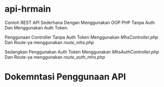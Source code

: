 # api-hrmain

Contoh REST API Sederhana Dengan Menggunakan OOP PHP Tanpa Auth Dan Menggunakan Auth Token.

Penggunaan Controller Tanpa Auth Token Menggunakan *MhsController.php* Dan Route-ya menggunakan *route_mhs.php*

Sedangkan Penggunakan Auth Token Menggunakan *MhsAuthController.php* Dan Route-ya menggunakan *route_auth_mhs.php*


# Dokemntasi Penggunaan API

